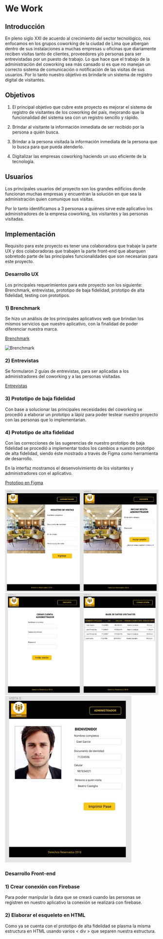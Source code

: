 # We Work

## Introducción

En pleno siglo XXI de acuerdo al crecimiento del sector tecnológico, nos enfocamos en los grupos coworking de la ciudad de Lima 
que albergan dentro de sus instalaciones a muchas empresas u oficinas que diariamente reciben visitas tanto de clientes, proveedores 
y/o personas para ser entrevistadas por un puesto de trabajo. Lo que hace que el trabajo de la administración del coworking sea más 
cansado si es que no manejan un correcto sistema de comunicación o notificación de las visitas de sus usuarios. Por lo tanto nuestro objetivo 
es brindarle un sistema de registro digital de visitantes.


## Objetivos

1. El principal objetivo que cubre este proyecto es mejorar el sistema de registro de visitantes de los coworking del país, mejorando que la funcionalidad del sistema sea con un registro sencillo y rápido.

2. Brindar al visitante la información inmediata de ser recibido por la persona a quién busca.

3. Brindar a la persona visitada la información inmediata de la persona que lo busca para que pueda atenderlo.

4. Digitalizar las empresas coworking haciendo un uso eficiente de la tecnología.


## Usuarios

Los principales usuarios del proyecto son los grandes edificios donde funcionan muchas empresas y encuentran la solución en que sea la administración quien comunique sus visitas.

Por lo tanto identificamos a 3 personas a quiénes sirve este aplicativo los administradores de la empresa coworking, los visitantes y las personas visitadas.


## Implementación

Requisito para este proyecto es tener una colaboradora que trabaje la parte UX y dos colaboradoras que trabajen la parte front-end que abarquen sobretodo parte de las principales funcionalidades que son necesarias para este proyecto.

### Desarrollo UX

Los principales requerimientos para este proyecto son los siguiente: Brenchmark, entrevistas, prototipo de baja fidelidad, prototipo de alta 
fidelidad, testing con prototipos.

### 1) Brenchmark

Se hizo un análisis de los principales aplicativos web que brindan los mismos servicios que nuestro aplicativo, con la finalidad de poder 
diferenciar nuestra marca. 

[Brenchmark](https://docs.google.com/document/d/1elPLeGZCs-NyloE5mAVZ8p4cOy6LR8o-26RlqXgtB6U/edit?usp=sharing)

![Brenchmark](img/brenchmark.jpg)


### 2) Entrevistas

Se formularon 2 guías de entrevistas, para ser aplicadas a los administradores del coworking y a las personas visitadas.

[Entrevistas](https://docs.google.com/document/d/1dJTquPkIDlw9K5S_DPBNH0on4Lb_JxpUp1ofjq2Yqzc/edit?usp=sharing)


### 3) Prototipo de baja fidelidad

Con base a solucionar las principales necesidades del coworking se procedió a elaborar un prototipo a lápiz para poder testear 
nuestro proyecto con las personas que lo implementarian.


### 4) Prototipo de alta fidelidad

Con las correcciones de las sugerencias de nuestro prototipo de baja fidelidad se procedió a implementar todos los cambios a nuestro 
prototipo de alta fidelidad, siendo éste mostrado a través de Figma como herramienta de desarrollo.

En la interfaz mostramos el desenvolvimiento de los visitantes y administradores con el aplicativo.

[Prototipo en Figma](https://www.figma.com/proto/YrgBTs940tHYOolfBs2Hbzds/WE-WORK?node-id=22%3A65&scaling=scale-down)

![prototipo1](img/prototipo1.jpg)
![prototipo2](img/prototipo2.jpg)
![prototipo3](img/prototipo3.jpg)


### Desarrollo Front-end

### 1) Crear conexión con Firebase

Para poder manipular la data que se creará cuando las personas se registren en nuestro aplicativo la conexión se realizará con firebase.


### 2) Elaborar el esqueleto en HTML

Como ya se cuenta con el prototipo de alta fidelidad se plasma la misma estructura en HTML usando varios < div > que separen nuestra 
estructura.